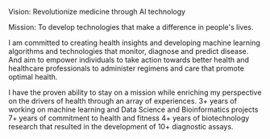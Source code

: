 



Vision: Revolutionize medicine through AI technology

Mission: To develop technologies that make a difference in people's lives.

I am committed to creating health insights and developing machine learning algorithms and technologies that monitor, diagnose and predict disease.   And aim to empower individuals to take action towards better health and healthcare professionals to administer regimens and care that promote optimal health. 

I have the proven ability to stay on a mission while enriching my perspective on the drivers of health through an array of experiences.
 3+ years of working on machine learning and Data Science  and Bioinformatics projects
7+ years of commitment to health and fitness
4+ years of biotechnology research that resulted in the development of 10+ diagnostic assays.
